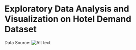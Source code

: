 # Exploratory Data Analysis and Visualization on Hotel Demand Dataset

Data Source:
![Alt text](https://www.kaggle.com/datasets/jessemostipak/hotel-booking-demand "Link to Kaggle Dataset")
